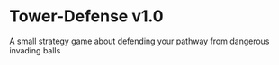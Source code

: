 # Tower-Defense v1.0
 A small strategy game about defending your pathway from dangerous invading balls
